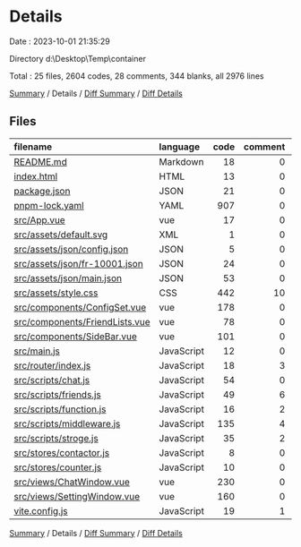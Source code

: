 # Details

Date : 2023-10-01 21:35:29

Directory d:\\Desktop\\Temp\\container

Total : 25 files,  2604 codes, 28 comments, 344 blanks, all 2976 lines

[Summary](results.md) / Details / [Diff Summary](diff.md) / [Diff Details](diff-details.md)

## Files
| filename | language | code | comment | blank | total |
| :--- | :--- | ---: | ---: | ---: | ---: |
| [README.md](/README.md) | Markdown | 18 | 0 | 12 | 30 |
| [index.html](/index.html) | HTML | 13 | 0 | 1 | 14 |
| [package.json](/package.json) | JSON | 21 | 0 | 1 | 22 |
| [pnpm-lock.yaml](/pnpm-lock.yaml) | YAML | 907 | 0 | 124 | 1,031 |
| [src/App.vue](/src/App.vue) | vue | 17 | 0 | 5 | 22 |
| [src/assets/default.svg](/src/assets/default.svg) | XML | 1 | 0 | 0 | 1 |
| [src/assets/json/config.json](/src/assets/json/config.json) | JSON | 5 | 0 | 0 | 5 |
| [src/assets/json/fr-10001.json](/src/assets/json/fr-10001.json) | JSON | 24 | 0 | 0 | 24 |
| [src/assets/json/main.json](/src/assets/json/main.json) | JSON | 53 | 0 | 0 | 53 |
| [src/assets/style.css](/src/assets/style.css) | CSS | 442 | 10 | 91 | 543 |
| [src/components/ConfigSet.vue](/src/components/ConfigSet.vue) | vue | 178 | 0 | 22 | 200 |
| [src/components/FriendLists.vue](/src/components/FriendLists.vue) | vue | 78 | 0 | 5 | 83 |
| [src/components/SideBar.vue](/src/components/SideBar.vue) | vue | 101 | 0 | 4 | 105 |
| [src/main.js](/src/main.js) | JavaScript | 12 | 0 | 5 | 17 |
| [src/router/index.js](/src/router/index.js) | JavaScript | 18 | 3 | 3 | 24 |
| [src/scripts/chat.js](/src/scripts/chat.js) | JavaScript | 54 | 0 | 6 | 60 |
| [src/scripts/friends.js](/src/scripts/friends.js) | JavaScript | 49 | 6 | 8 | 63 |
| [src/scripts/function.js](/src/scripts/function.js) | JavaScript | 16 | 2 | 6 | 24 |
| [src/scripts/middleware.js](/src/scripts/middleware.js) | JavaScript | 135 | 4 | 15 | 154 |
| [src/scripts/stroge.js](/src/scripts/stroge.js) | JavaScript | 35 | 2 | 7 | 44 |
| [src/stores/contactor.js](/src/stores/contactor.js) | JavaScript | 8 | 0 | 1 | 9 |
| [src/stores/counter.js](/src/stores/counter.js) | JavaScript | 10 | 0 | 3 | 13 |
| [src/views/ChatWindow.vue](/src/views/ChatWindow.vue) | vue | 230 | 0 | 4 | 234 |
| [src/views/SettingWindow.vue](/src/views/SettingWindow.vue) | vue | 160 | 0 | 18 | 178 |
| [vite.config.js](/vite.config.js) | JavaScript | 19 | 1 | 3 | 23 |

[Summary](results.md) / Details / [Diff Summary](diff.md) / [Diff Details](diff-details.md)